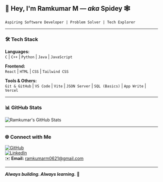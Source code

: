 
## 👋 Hey, I'm **Ramkumar M** — _aka_ **Spidey** 🕸️  
`Aspiring Software Developer | Problem Solver | Tech Explorer`

---
### 🛠️ Tech Stack

**Languages:**  
`C` | `C++` | `Python` | `Java` | `JavaScript`  

**Frontend:**  
`React` | `HTML` | `CSS` | `Tailwind CSS`  

**Tools & Others:**  
`Git & GitHub` | `VS Code` | `Vite` | `JSON Server` | `SQL (Basics)` | `App Write` | `Vercel`

---

### 📊 GitHub Stats

![Ramkumar's GitHub Stats](https://github-readme-stats.vercel.app/api?username=RamInTech&show_icons=true&theme=tokyonight&hide_rank=true)

---

### 🌐 Connect with Me

[![GitHub](https://img.shields.io/badge/GitHub-000?style=for-the-badge&logo=github&logoColor=white)](https://github.com/RamInTech)  
[![LinkedIn](https://img.shields.io/badge/LinkedIn-0077B5?style=for-the-badge&logo=linkedin&logoColor=white)](https://www.linkedin.com/in/ramkumarm06)  
✉️ **Email:** ramkumarm0621@gmail.com  

---

**_Always building. Always learning._** 🚀
